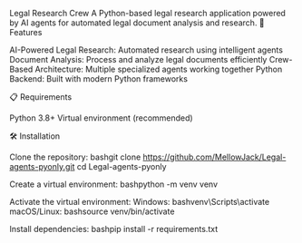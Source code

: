 Legal Research Crew
A Python-based legal research application powered by AI agents for automated legal document analysis and research.
🚀 Features

AI-Powered Legal Research: Automated research using intelligent agents
Document Analysis: Process and analyze legal documents efficiently
Crew-Based Architecture: Multiple specialized agents working together
Python Backend: Built with modern Python frameworks

📋 Requirements

Python 3.8+
Virtual environment (recommended)

🛠️ Installation

Clone the repository:
bashgit clone https://github.com/MellowJack/Legal-agents-pyonly.git
cd Legal-agents-pyonly

Create a virtual environment:
bashpython -m venv venv

Activate the virtual environment:
Windows:
bashvenv\Scripts\activate
macOS/Linux:
bashsource venv/bin/activate

Install dependencies:
bashpip install -r requirements.txt
